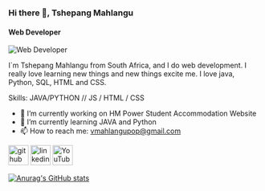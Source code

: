 ### Hi there 👋, Tshepang Mahlangu
#### Web Developer
![Web Developer]([https://arturssmirnovs.github.io/github-profile-readme-generator/images/banner.png](https://github.com/TshepangV/TshepangV/blob/main/me.png))

I`m Tshepang Mahlangu from South Africa, and I do web development. I really love learning new things and new things excite me. I love java, Python, SQL, HTML and CSS.

Skills: JAVA/PYTHON // JS / HTML / CSS

- 🔭 I’m currently working on HM Power Student Accommodation Website 
- 🌱 I’m currently learning JAVA and Python 
- 📫 How to reach me: vmahlangupop@gmail.com 


[<img src='https://cdn.jsdelivr.net/npm/simple-icons@3.0.1/icons/github.svg' alt='github' height='40'>](https://github.com/https://github.com/TshepangV)  [<img src='https://cdn.jsdelivr.net/npm/simple-icons@3.0.1/icons/linkedin.svg' alt='linkedin' height='40'>](https://www.linkedin.com/in/https://www.linkedin.com/in/tshepang-mahlangu-450a841a2//)  [<img src='https://cdn.jsdelivr.net/npm/simple-icons@3.0.1/icons/youtube.svg' alt='YouTube' height='40'>](https://www.youtube.com/channel/UCbIwICzqKhf6AtR_ohMl4TA)  





[![Anurag's GitHub stats](https://github-readme-stats.vercel.app/api?username=TshepangV)](https://github.com/anuraghazra/github-readme-stats)











